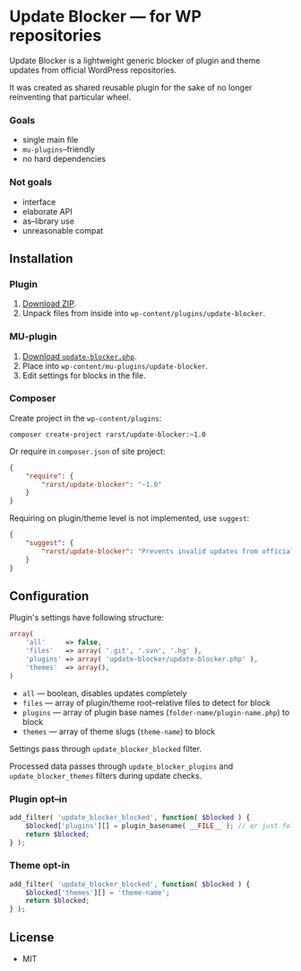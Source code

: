 # Update Blocker — for WP repositories

Update Blocker is a lightweight generic blocker of plugin and theme updates from official WordPress repositories.

It was created as shared reusable plugin for the sake of no longer reinventing that particular wheel.

### Goals

 - single main file
 - `mu-plugins`–friendly
 - no hard dependencies

### Not goals

 - interface
 - elaborate API
 - as–library use
 - unreasonable compat

## Installation

### Plugin

1. [Download ZIP](https://github.com/Rarst/update-blocker/archive/master.zip).
2. Unpack files from inside into `wp-content/plugins/update-blocker`.

### MU-plugin

1. [Download `update-blocker.php`](https://raw.githubusercontent.com/Rarst/update-blocker/master/update-blocker.php).
2. Place into `wp-content/mu-plugins/update-blocker`.
3. Edit settings for blocks in the file.

### Composer

Create project in the `wp-content/plugins`:

```
composer create-project rarst/update-blocker:~1.0
```

Or require in `composer.json` of site project:

```json
{
	"require": {
		"rarst/update-blocker": "~1.0"
	}
}
```

Requiring on plugin/theme level is not implemented, use `suggest`:

```json
{
	"suggest": {
		"rarst/update-blocker": "Prevents invalid updates from official repositories"
	}
}
```

## Configuration

Plugin's settings have following structure:

```php
array(
	'all'     => false,
	'files'   => array( '.git', '.svn', '.hg' ),
	'plugins' => array( 'update-blocker/update-blocker.php' ),
	'themes'  => array(),
)
```

 - `all` — boolean, disables updates completely
 - `files` — array of plugin/theme root–relative files to detect for block
 - `plugins` — array of plugin base names (`folder-name/plugin-name.php`) to block
 - `themes` — array of theme slugs (`theme-name`) to block

Settings pass through `update_blocker_blocked` filter.

Processed data passes through `update_blocker_plugins` and `update_blocker_themes` filters during update checks.

### Plugin opt–in

```php
add_filter( 'update_blocker_blocked', function( $blocked ) {
	$blocked['plugins'][] = plugin_basename( __FILE__ ); // or just folder-name/plugin-name.php string
	return $blocked;
} );
```

### Theme opt-in

```php
add_filter( 'update_blocker_blocked', function( $blocked ) {
	$blocked['themes'][] = 'theme-name';
	return $blocked;
} );
```

## License

 - MIT